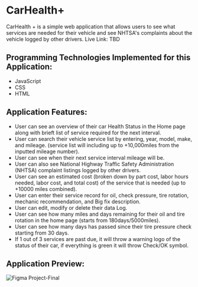 # CarHealth+
 
 CarHealth + is a simple web application that allows users to see what services are needed for their vehicle and see NHTSA's complaints about the vehicle logged by other drivers.
 Live Link: TBD
 
 ## Programming Technologies Implemented for this Application:
 
 - JavaScript
 - CSS
 - HTML
 
 ## Application Features:
 
 - User can see an overview of their car Health Status in the Home page along with brieft list of service required for the next interval.
 - User can search their vehicle service list by entering, year, model, make, and mileage. (service list will including up to +10,000miles from the inputted mileage number).
 - User can see when their next service interval mileage will be. 
 - User can also see National Highway Traffic Safety Administration (NHTSA) complaint listings logged by other drivers.
 - User can see an estimated cost (broken down by part cost, labor hours needed, labor cost, and total cost) of the service that is needed (up to +10000 miles combined).
 - User can enter their service record for oil, check pressure, tire rotation, mechanic recommendation, and Big fix description. 
 - User can edit, modify or delete their data Log.
 - User can see how many miles and days remaining for their oil and tire rotation in the home page (starts from 180days/5000miles).
 - User can see how many days has passed since their tire pressure check starting from 30 days. 
 - If 1 out of 3 services are past due, it will throw a warning logo of the status of their car, if everything is green it will throw Check/OK symbol. 
 
 
 ## Application Preview:
 ![Figma Project-Final](https://user-images.githubusercontent.com/69870979/102838453-10809000-43b3-11eb-8a7f-bb340e1bd2af.gif)
 

